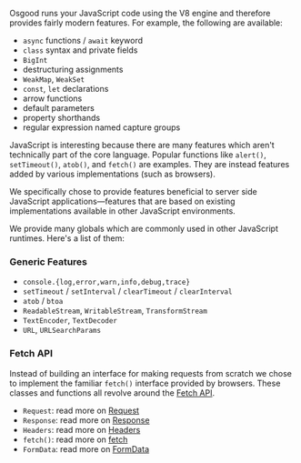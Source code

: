 Osgood runs your JavaScript code using the V8 engine and therefore provides
fairly modern features. For example, the following are available:

- `async` functions / `await` keyword
- `class` syntax and private fields
- `BigInt`
- destructuring assignments
- `WeakMap`, `WeakSet`
- `const`, `let` declarations
- arrow functions
- default parameters
- property shorthands
- regular expression named capture groups

JavaScript is interesting because there are many features which aren't
technically part of the core language. Popular functions like `alert()`,
`setTimeout()`, `atob()`, and `fetch()` are examples. They are instead features
added by various implementations (such as browsers).

We specifically chose to provide features beneficial to server side JavaScript
applications—features that are based on existing implementations available in
other JavaScript environments.

We provide many globals which are commonly used in other JavaScript runtimes.
Here's a list of them:

### Generic Features

- `console.{log,error,warn,info,debug,trace}`
- `setTimeout` / `setInterval` / `clearTimeout` / `clearInterval`
- `atob` / `btoa`
- `ReadableStream`, `WritableStream`, `TransformStream`
- `TextEncoder`, `TextDecoder`
- `URL`, `URLSearchParams`

### Fetch API

Instead of building an interface for making requests from scratch we chose to
implement the familiar `fetch()` interface provided by browsers. These classes
and functions all revolve around the [Fetch
API](https://developer.mozilla.org/en-US/docs/Web/API/Fetch_API).

- `Request`: read more on [Request](https://developer.mozilla.org/en-US/docs/Web/API/Request)
- `Response`: read more on [Response](https://developer.mozilla.org/en-US/docs/Web/API/Response)
- `Headers`: read more on [Headers](https://developer.mozilla.org/en-US/docs/Web/API/Headers)
- `fetch()`: read more on [fetch](https://developer.mozilla.org/en-US/docs/Web/API/WindowOrWorkerGlobalScope/fetch)
- `FormData`: read more on [FormData](https://developer.mozilla.org/en-US/docs/Web/API/FormData)
